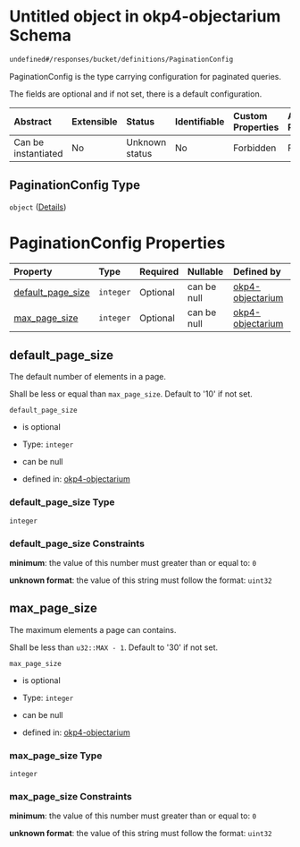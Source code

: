 # Untitled object in okp4-objectarium Schema

```txt
undefined#/responses/bucket/definitions/PaginationConfig
```

PaginationConfig is the type carrying configuration for paginated queries.

The fields are optional and if not set, there is a default configuration.

| Abstract            | Extensible | Status         | Identifiable | Custom Properties | Additional Properties | Access Restrictions | Defined In                                                                     |
| :------------------ | :--------- | :------------- | :----------- | :---------------- | :-------------------- | :------------------ | :----------------------------------------------------------------------------- |
| Can be instantiated | No         | Unknown status | No           | Forbidden         | Forbidden             | none                | [okp4-objectarium.json\*](schema/okp4-objectarium.json "open original schema") |

## PaginationConfig Type

`object` ([Details](okp4-objectarium-responses-bucketresponse-definitions-paginationconfig.md))

# PaginationConfig Properties

| Property                                  | Type      | Required | Nullable    | Defined by                                                                                                                                                                                                         |
| :---------------------------------------- | :-------- | :------- | :---------- | :----------------------------------------------------------------------------------------------------------------------------------------------------------------------------------------------------------------- |
| [default\_page\_size](#default_page_size) | `integer` | Optional | can be null | [okp4-objectarium](okp4-objectarium-responses-bucketresponse-definitions-paginationconfig-properties-default_page_size.md "undefined#/responses/bucket/definitions/PaginationConfig/properties/default_page_size") |
| [max\_page\_size](#max_page_size)         | `integer` | Optional | can be null | [okp4-objectarium](okp4-objectarium-responses-bucketresponse-definitions-paginationconfig-properties-max_page_size.md "undefined#/responses/bucket/definitions/PaginationConfig/properties/max_page_size")         |

## default\_page\_size

The default number of elements in a page.

Shall be less or equal than `max_page_size`. Default to '10' if not set.

`default_page_size`

* is optional

* Type: `integer`

* can be null

* defined in: [okp4-objectarium](okp4-objectarium-responses-bucketresponse-definitions-paginationconfig-properties-default_page_size.md "undefined#/responses/bucket/definitions/PaginationConfig/properties/default_page_size")

### default\_page\_size Type

`integer`

### default\_page\_size Constraints

**minimum**: the value of this number must greater than or equal to: `0`

**unknown format**: the value of this string must follow the format: `uint32`

## max\_page\_size

The maximum elements a page can contains.

Shall be less than `u32::MAX - 1`. Default to '30' if not set.

`max_page_size`

* is optional

* Type: `integer`

* can be null

* defined in: [okp4-objectarium](okp4-objectarium-responses-bucketresponse-definitions-paginationconfig-properties-max_page_size.md "undefined#/responses/bucket/definitions/PaginationConfig/properties/max_page_size")

### max\_page\_size Type

`integer`

### max\_page\_size Constraints

**minimum**: the value of this number must greater than or equal to: `0`

**unknown format**: the value of this string must follow the format: `uint32`

